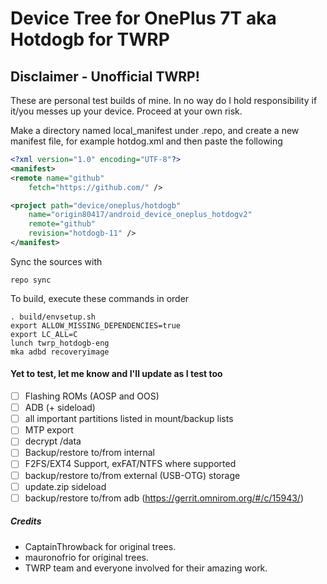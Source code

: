 # Device Tree for OnePlus 7T aka Hotdogb for TWRP
## Disclaimer - Unofficial TWRP!
These are personal test builds of mine. In no way do I hold responsibility if it/you messes up your device.
Proceed at your own risk.

Make a directory named local_manifest under .repo, and create a new manifest file, for example hotdog.xml
and then paste the following

```xml
<?xml version="1.0" encoding="UTF-8"?>
<manifest>
<remote name="github"
	fetch="https://github.com/" />

<project path="device/oneplus/hotdogb"
	name="origin80417/android_device_oneplus_hotdogv2"
	remote="github"
	revision="hotdogb-11" />
</manifest>
```

Sync the sources with

```
repo sync
```

To build, execute these commands in order

```
. build/envsetup.sh
export ALLOW_MISSING_DEPENDENCIES=true
export LC_ALL=C
lunch twrp_hotdogb-eng
mka adbd recoveryimage
```

#### Yet to test, let me know and I'll update as I test too
- [ ] Flashing ROMs (AOSP and OOS)
- [ ] ADB (+ sideload)
- [ ] all important partitions listed in mount/backup lists
- [ ] MTP export
- [ ] decrypt /data
- [ ] Backup/restore to/from internal
- [ ] F2FS/EXT4 Support, exFAT/NTFS where supported
- [ ] backup/restore to/from external (USB-OTG) storage
- [ ] update.zip sideload
- [ ] backup/restore to/from adb (https://gerrit.omnirom.org/#/c/15943/)

##### Credits
- CaptainThrowback for original trees.
- mauronofrio for original trees.
- TWRP team and everyone involved for their amazing work.
